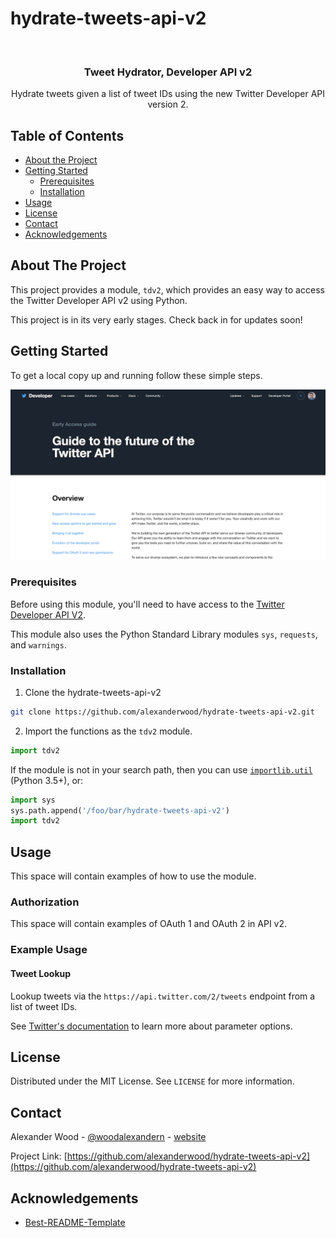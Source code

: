 # hydrate-tweets-api-v2

<br />
<p align="center">
  <h3 align="center">Tweet Hydrator, Developer API v2</h3>
  <p align="center">
    Hydrate tweets given a list of tweet IDs using the new Twitter Developer API version 2.
    <br />
  </p>
</p>

<!-- TABLE OF CONTENTS -->
## Table of Contents

* [About the Project](#about-the-project)
* [Getting Started](#getting-started)
  * [Prerequisites](#prerequisites)
  * [Installation](#installation)
* [Usage](#usage)
* [License](#license)
* [Contact](#contact)
* [Acknowledgements](#acknowledgements)

<!-- ABOUT THE PROJECT -->
## About The Project

This project provides a module, `tdv2`, which provides an easy way to access the Twitter Developer API v2 using Python.

This project is in its very early stages. Check back in for updates soon!

<!-- GETTING STARTED -->
## Getting Started

To get a local copy up and running follow these simple steps.

[![Product Name Screen Shot](assets/screenshot.png)](https://developer.twitter.com/en/products/twitter-api/early-access/guide)

### Prerequisites

Before using this module, you'll need to have access to the [Twitter Developer API V2](https://developer.twitter.com/en/products/twitter-api/early-access).

This module also uses the Python Standard Library modules `sys`, `requests`, and `warnings`.

### Installation

1. Clone the hydrate-tweets-api-v2
```sh
git clone https://github.com/alexanderwood/hydrate-tweets-api-v2.git
```
2. Import the functions as the `tdv2` module.
```py
import tdv2
```
If the module is not in your search path, then you can use [`importlib.util`](https://docs.python.org/3/library/importlib.html#module-importlib.util) (Python 3.5+), or:
```py
import sys
sys.path.append('/foo/bar/hydrate-tweets-api-v2')
import tdv2
```



<!-- USAGE EXAMPLES -->
## Usage

This space will contain examples of how to use the module.

### Authorization

This space will contain examples of OAuth 1 and OAuth 2 in API v2.

### Example Usage

#### Tweet Lookup

Lookup tweets via the `https://api.twitter.com/2/tweets` endpoint from a list of tweet IDs. 

See [Twitter's documentation](https://developer.twitter.com/en/docs/twitter-api/tweets/lookup/api-reference/get-tweets#requests) to learn more about parameter options.




<!-- LICENSE -->
## License

Distributed under the MIT License. See `LICENSE` for more information.



<!-- CONTACT -->
## Contact

Alexander Wood - [@woodalexandern](https://twitter.com/woodalexandern) - [website](https://alexanderwood.github.io)

Project Link: [https://github.com/alexanderwood/hydrate-tweets-api-v2](https://github.com/alexanderwood/hydrate-tweets-api-v2)



<!-- ACKNOWLEDGEMENTS -->
## Acknowledgements

* [Best-README-Template](https://github.com/othneildrew/Best-README-Template)



<!-- MARKDOWN LINKS & IMAGES -->
<!-- https://www.markdownguide.org/basic-syntax/#reference-style-links -->
[contributors-shield]: https://img.shields.io/github/contributors/alexanderwood/hydrate-tweets-api-v2.svg?style=flat-square
[contributors-url]: https://github.com/alexanderwood/hydrate-tweets-api-v2/graphs/contributors
[license-shield]: https://img.shields.io/github/license/alexanderwood/hydrate-tweets-api-v2.svg?style=flat-square
[license-url]: https://github.com/alexanderwood/hydrate-tweets-api-v2/blob/master/LICENSE.txt
[linkedin-shield]: https://img.shields.io/badge/-LinkedIn-black.svg?style=flat-square&logo=linkedin&colorB=555
[linkedin-url]: https://linkedin.com/in/woodalexandern
[product-screenshot]: images/screenshot.png
